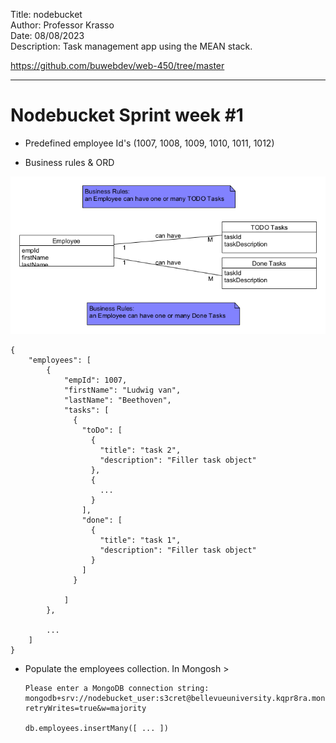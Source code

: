 Title: nodebucket  
Author: Professor Krasso  
Date: 08/08/2023  
Description: Task management app using the MEAN stack.  
  
https://github.com/buwebdev/web-450/tree/master  

---

# Nodebucket Sprint week #1

* Predefined employee Id's (1007, 1008, 1009, 1010, 1011, 1012)

* Business rules & ORD

![ORD](src/assets/nodebucketORD.png)

    {
        "employees": [
            {
                "empId": 1007,
                "firstName": "Ludwig van",
                "lastName": "Beethoven",
                "tasks": [
                  {
                    "toDo": [
                      {
                        "title": "task 2",
                        "description": "Filler task object"
                      },
                      {
                        ...
                      }
                    ],
                    "done": [
                      {
                        "title": "task 1",
                        "description": "Filler task object"
                      }
                    ]
                  }

                ]
            }, 

            ...
        ]
    }

* Populate the employees collection. In Mongosh > 

      Please enter a MongoDB connection string: mongodb+srv://nodebucket_user:s3cret@bellevueuniversity.kqpr8ra.mongodb.net/nodebucket?retryWrites=true&w=majority

      db.employees.insertMany([ ... ])

